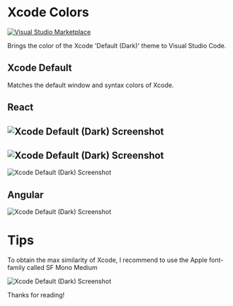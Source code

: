 # Xcode Colors

[![Visual Studio Marketplace](https://img.shields.io/vscode-marketplace/v/MateoCERQUETELLA.xcode-12-theme.svg)](https://marketplace.visualstudio.com/items?itemName=MateoCERQUETELLA.xcode-12-theme)

Brings the color of the Xcode 'Default (Dark)' theme to Visual Studio Code.

## Xcode Default

Matches the default window and syntax colors of Xcode.

## React

![Xcode Default (Dark) Screenshot](https://drive.google.com/uc?export=view&id=12RX2ct8mCwO2-sJ-gZ2anv1Acai8pUgQ)
---
![Xcode Default (Dark) Screenshot](https://drive.google.com/uc?export=view&id=1qOygFFMhIVdi7MoC5LbRokf-oddaWvLn)
---
![Xcode Default (Dark) Screenshot](https://drive.google.com/uc?export=view&id=11q4dDZm0LNoVKtjxNJyTs0zPfAZg0IpA)

## Angular
![Xcode Default (Dark) Screenshot](https://drive.google.com/uc?export=view&id=1mtAAA7ibkuKhI6ewf5Nrcwovg6dTmlMq)


# Tips

To obtain the max similarity of Xcode, I recommend to use the Apple font-family called SF Mono Medium

![Xcode Default (Dark) Screenshot](https://drive.google.com/uc?export=view&id=1z6g8Vt8LojSyHvFiLBoR6IOPzUo77F3k)

Thanks for reading!
